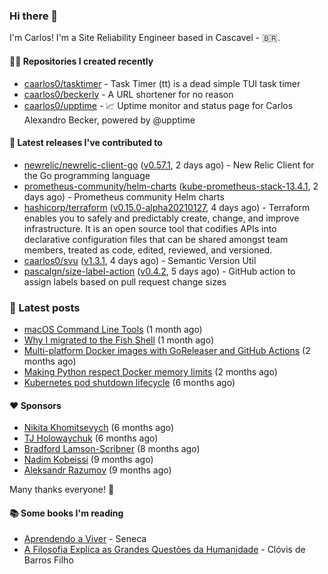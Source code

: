 ### Hi there 👋

I'm Carlos! I'm a Site Reliability Engineer based in Cascavel - 🇧🇷.

#### 👨‍💻 Repositories I created recently
- [caarlos0/tasktimer](https://github.com/caarlos0/tasktimer) - Task Timer (tt) is a dead simple TUI task timer
- [caarlos0/beckerly](https://github.com/caarlos0/beckerly) - A URL shortener for no reason
- [caarlos0/upptime](https://github.com/caarlos0/upptime) - 📈 Uptime monitor and status page for Carlos Alexandro Becker, powered by @upptime

#### 🚀 Latest releases I've contributed to


- [newrelic/newrelic-client-go](https://github.com/newrelic/newrelic-client-go) ([v0.57.1](https://github.com/newrelic/newrelic-client-go/releases/tag/v0.57.1), 2 days ago) - New Relic Client for the Go programming language
- [prometheus-community/helm-charts](https://github.com/prometheus-community/helm-charts) ([kube-prometheus-stack-13.4.1](https://github.com/prometheus-community/helm-charts/releases/tag/kube-prometheus-stack-13.4.1), 2 days ago) - Prometheus community Helm charts
- [hashicorp/terraform](https://github.com/hashicorp/terraform) ([v0.15.0-alpha20210127](https://github.com/hashicorp/terraform/releases/tag/v0.15.0-alpha20210127), 4 days ago) - Terraform enables you to safely and predictably create, change, and improve infrastructure. It is an open source tool that codifies APIs into declarative configuration files that can be shared amongst team members, treated as code, edited, reviewed, and versioned.
- [caarlos0/svu](https://github.com/caarlos0/svu) ([v1.3.1](https://github.com/caarlos0/svu/releases/tag/v1.3.1), 4 days ago) - Semantic Version Util
- [pascalgn/size-label-action](https://github.com/pascalgn/size-label-action) ([v0.4.2](https://github.com/pascalgn/size-label-action/releases/tag/v0.4.2), 5 days ago) - GitHub action to assign labels based on pull request change sizes

### 📄 Latest posts
- [macOS Command Line Tools](https://carlosbecker.com/posts/xcode-select/) (1 month ago)
- [Why I migrated to the Fish Shell](https://carlosbecker.com/posts/fish/) (1 month ago)
- [Multi-platform Docker images with GoReleaser and GitHub Actions](https://carlosbecker.com/posts/multi-platform-docker-images-goreleaser-gh-actions/) (2 months ago)
- [Making Python respect Docker memory limits](https://carlosbecker.com/posts/python-docker-limits/) (2 months ago)
- [Kubernetes pod shutdown lifecycle](https://carlosbecker.com/posts/k8s-pod-shutdown-lifecycle/) (6 months ago)

#### ❤️ Sponsors
- [Nikita Khomitsevych](https://github.com/hamsternik) (6 months ago)
- [TJ Holowaychuk](https://github.com/tj) (6 months ago)
- [Bradford Lamson-Scribner](https://github.com/bradford-hamilton) (8 months ago)
- [Nadim Kobeissi](https://github.com/kaepora) (9 months ago)
- [Aleksandr Razumov](https://github.com/ernado) (9 months ago)

Many thanks everyone! 🙏

#### 📚 Some books I'm reading
- [Aprendendo a Viver](https://www.goodreads.com/book/show/28219486-aprendendo-a-viver) - Seneca
- [A Filosofia Explica as Grandes Questões da Humanidade](https://www.goodreads.com/book/show/24265319-a-filosofia-explica-as-grandes-quest-es-da-humanidade) - Clóvis de Barros Filho
